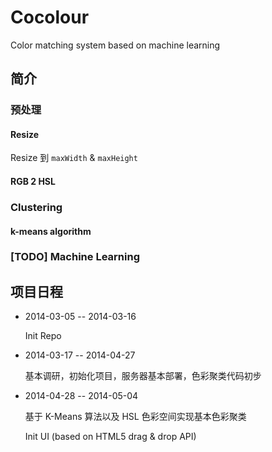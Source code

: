 # Cocolour

Color matching system based on machine learning

## 简介

### 预处理

#### Resize

Resize 到 `maxWidth` & `maxHeight`

#### RGB 2 HSL

### Clustering

#### k-means algorithm

### [TODO] Machine Learning

## 项目日程

- 2014-03-05 -- 2014-03-16

    Init Repo

- 2014-03-17 -- 2014-04-27

    基本调研，初始化项目，服务器基本部署，色彩聚类代码初步

- 2014-04-28 -- 2014-05-04

    基于 K-Means 算法以及 HSL 色彩空间实现基本色彩聚类

    Init UI (based on HTML5 drag & drop API)
